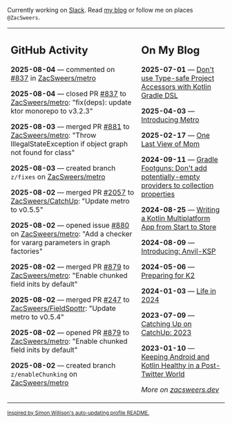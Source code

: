 Currently working on [Slack](https://slack.com/). Read [my blog](https://zacsweers.dev/) or follow me on places `@ZacSweers`.

<table><tr><td valign="top" width="60%">

## GitHub Activity
<!-- githubActivity starts -->
**2025-08-04** — commented on [#837](https://github.com/ZacSweers/metro/pull/837#issuecomment-3149084406) in [ZacSweers/metro](https://github.com/ZacSweers/metro)

**2025-08-04** — closed PR [#837](https://github.com/ZacSweers/metro/pull/837) to [ZacSweers/metro](https://github.com/ZacSweers/metro): "fix(deps): update ktor monorepo to v3.2.3"

**2025-08-03** — merged PR [#881](https://github.com/ZacSweers/metro/pull/881) to [ZacSweers/metro](https://github.com/ZacSweers/metro): "Throw IllegalStateException if object graph not found for class"

**2025-08-03** — created branch `z/fixes` on [ZacSweers/metro](https://github.com/ZacSweers/metro)

**2025-08-02** — merged PR [#2057](https://github.com/ZacSweers/CatchUp/pull/2057) to [ZacSweers/CatchUp](https://github.com/ZacSweers/CatchUp): "Update metro to v0.5.5"

**2025-08-02** — opened issue [#880](https://github.com/ZacSweers/metro/issues/880) on [ZacSweers/metro](https://github.com/ZacSweers/metro): "Add a checker for vararg parameters in graph factories"

**2025-08-02** — merged PR [#879](https://github.com/ZacSweers/metro/pull/879) to [ZacSweers/metro](https://github.com/ZacSweers/metro): "Enable chunked field inits by default"

**2025-08-02** — merged PR [#247](https://github.com/ZacSweers/FieldSpottr/pull/247) to [ZacSweers/FieldSpottr](https://github.com/ZacSweers/FieldSpottr): "Update metro to v0.5.4"

**2025-08-02** — opened PR [#879](https://github.com/ZacSweers/metro/pull/879) to [ZacSweers/metro](https://github.com/ZacSweers/metro): "Enable chunked field inits by default"

**2025-08-02** — created branch `z/enableChunking` on [ZacSweers/metro](https://github.com/ZacSweers/metro)
<!-- githubActivity ends -->
</td><td valign="top" width="40%">

## On My Blog
<!-- blog starts -->
**2025-07-01** — [Don't use Type-safe Project Accessors with Kotlin Gradle DSL](https://www.zacsweers.dev/dont-use-type-safe-project-accessors-with-kotlin-gradle-dsl/)

**2025-04-03** — [Introducing Metro](https://www.zacsweers.dev/introducing-metro/)

**2025-02-17** — [One Last View of Mom](https://www.zacsweers.dev/one-last-view-of-mom/)

**2024-09-11** — [Gradle Footguns: Don't add potentially-empty providers to collection properties](https://www.zacsweers.dev/gradle-footgun-adding-empty-providers-to-collection-properties/)

**2024-08-25** — [Writing a Kotlin Multiplatform App from Start to Store](https://www.zacsweers.dev/writing-a-kotlin-multiplatform-app-from-start-to-store/)

**2024-08-09** — [Introducing: Anvil-KSP](https://www.zacsweers.dev/introducing-anvil-ksp/)

**2024-05-06** — [Preparing for K2](https://www.zacsweers.dev/preparing-for-k2/)

**2024-01-03** — [Life in 2024](https://www.zacsweers.dev/life-in-2024/)

**2023-07-09** — [Catching Up on CatchUp: 2023](https://www.zacsweers.dev/catching-up-on-catchup-2023/)

**2023-01-10** — [Keeping Android and Kotlin Healthy in a Post-Twitter World](https://www.zacsweers.dev/keeping-android-healthy/)
<!-- blog ends -->
_More on [zacsweers.dev](https://zacsweers.dev/)_
</td></tr></table>

<sub><a href="https://simonwillison.net/2020/Jul/10/self-updating-profile-readme/">Inspired by Simon Willison's auto-updating profile README.</a></sub>